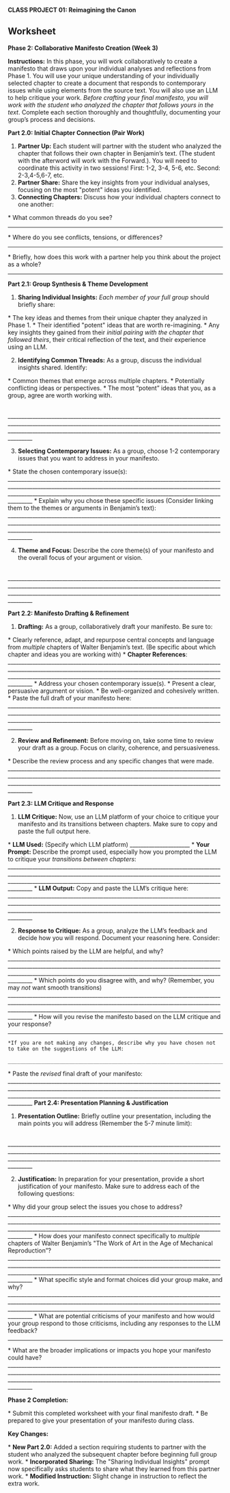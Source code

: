 **CLASS PROJECT 01: Reimagining the Canon**

## Worksheet 

**Phase 2: Collaborative Manifesto Creation (Week 3)**

**Instructions:** In this phase, you will work collaboratively to create a manifesto that draws upon your individual analyses and reflections from Phase 1. You will use your unique understanding of your individually selected chapter to create a document that responds to contemporary issues while using elements from the source text. You will also use an LLM to help critique your work. *Before crafting your final manifesto, you will work with the student who analyzed the chapter that follows yours in the text*. Complete each section thoroughly and thoughtfully, documenting your group’s process and decisions.

**Part 2.0: Initial Chapter Connection (Pair Work)**

1. **Partner Up:** Each student will partner with the student who analyzed the chapter that follows their own chapter in Benjamin’s text. (The student with the afterword will work with the Forward.). You will need to coordinate this activity in two sessions! First: 1-2, 3-4, 5-6, etc. Second: 2-3,4-5,6-7, etc.
2. **Partner Share:** Share the key insights from your individual analyses, focusing on the most "potent" ideas you identified.
3. **Connecting Chapters:** Discuss how your individual chapters connect to one another:

  \* What common threads do you see?
  ___________________________________________________________________________________________________________________________________________________________________________________________________________________________________________________
  \* Where do you see conflicts, tensions, or differences?

  ___________________________________________________________________________________________________________________________________________________________________________________________________________________________________________________
  \* Briefly, how does this work with a partner help you think about the project as a whole?
   ___________________________________________________________________________________________________________________________________________________________________________________________________________________________________________________

**Part 2.1: Group Synthesis & Theme Development**

1. **Sharing Individual Insights:** *Each member of your full group* should briefly share:

  \*  The key ideas and themes from their unique chapter they analyzed in Phase 1.
  \*  Their identified "potent" ideas that are worth re-imagining.
  \*  Any key insights they gained from their *initial pairing with the chapter that followed theirs*, their critical reflection of the text, and their experience using an LLM.

2. **Identifying Common Threads:** As a group, discuss the individual insights shared. Identify:

  \*  Common themes that emerge across multiple chapters.
  \*  Potentially conflicting ideas or perspectives.
  \*  The most “potent” ideas that you, as a group, agree are worth working with.

​    ___________________________________________________________________________________________________________________________________________________________________________________________________________________________________________________

3. **Selecting Contemporary Issues:** As a group, choose 1-2 contemporary issues that you want to address in your manifesto.

  \*  State the chosen contemporary issue(s):
    ___________________________________________________________________________________________________________________________________________________________________________________________________________________________________________________
  \*  Explain why you chose these specific issues (Consider linking them to the themes or arguments in Benjamin’s text):
    ___________________________________________________________________________________________________________________________________________________________________________________________________________________________________________________

4. **Theme and Focus:** Describe the core theme(s) of your manifesto and the overall focus of your argument or vision.

​    ___________________________________________________________________________________________________________________________________________________________________________________________________________________________________________________

**Part 2.2: Manifesto Drafting & Refinement**

1. **Drafting:** As a group, collaboratively draft your manifesto. Be sure to:

  \*  Clearly reference, adapt, and repurpose central concepts and language from *multiple* chapters of Walter Benjamin’s text. (Be specific about which chapter and ideas you are working with)
    \*  **Chapter References**:
      ___________________________________________________________________________________________________________________________________________________________________________________________________________________________________________________
  \*  Address your chosen contemporary issue(s).
  \*  Present a clear, persuasive argument or vision.
  \*  Be well-organized and cohesively written.
    \*  Paste the full draft of your manifesto here:
    ___________________________________________________________________________________________________________________________________________________________________________________________________________________________________________________

2. **Review and Refinement:** Before moving on, take some time to review your draft as a group. Focus on clarity, coherence, and persuasiveness.

  \*  Describe the review process and any specific changes that were made.
    ___________________________________________________________________________________________________________________________________________________________________________________________________________________________________________________

**Part 2.3: LLM Critique and Response**

1. **LLM Critique:** Now, use an LLM platform of your choice to critique your manifesto and its transitions between chapters. Make sure to copy and paste the full output here.

  \*  **LLM Used:** (Specify which LLM platform) ______________________
  \*  **Your Prompt:** Describe the prompt used, especially how you prompted the LLM to critique your *transitions between chapters*:
    ___________________________________________________________________________________________________________________________________________________________________________________________________________________________________________________
  \*  **LLM Output:** Copy and paste the LLM’s critique here:
    ___________________________________________________________________________________________________________________________________________________________________________________________________________________________________________________

2. **Response to Critique:** As a group, analyze the LLM’s feedback and decide how you will respond. Document your reasoning here. Consider:

  \*  Which points raised by the LLM are helpful, and why?
    ___________________________________________________________________________________________________________________________________________________________________________________________________________________________________________________
  \*  Which points do you disagree with, and why? (Remember, you may *not* want smooth transitions)
    ___________________________________________________________________________________________________________________________________________________________________________________________________________________________________________________
  \*  How will you revise the manifesto based on the LLM critique and your response?
  ___________________________________________________________________________________________________________________________________________________________________________________________________________________________________________________
    *If you are not making any changes, describe why you have chosen not to take on the suggestions of the LLM:
      ___________________________________________________________________________________________________________________________________________________________________________________________________________________________________________________
   \*  Paste the *revised* final draft of your manifesto:
    ___________________________________________________________________________________________________________________________________________________________________________________________________________________________________________________
**Part 2.4: Presentation Planning & Justification**

1. **Presentation Outline:** Briefly outline your presentation, including the main points you will address (Remember the 5-7 minute limit):

​    ___________________________________________________________________________________________________________________________________________________________________________________________________________________________________________________

2. **Justification:** In preparation for your presentation, provide a short justification of your manifesto. Make sure to address each of the following questions:

  \*  Why did your group select the issues you chose to address?
    ___________________________________________________________________________________________________________________________________________________________________________________________________________________________________________________
  \*  How does your manifesto connect specifically to *multiple* chapters of Walter Benjamin’s "The Work of Art in the Age of Mechanical Reproduction”?
    ___________________________________________________________________________________________________________________________________________________________________________________________________________________________________________________
  \*   What specific style and format choices did your group make, and why?
    ___________________________________________________________________________________________________________________________________________________________________________________________________________________________________________________
  \*  What are potential criticisms of your manifesto and how would your group respond to those criticisms, including any responses to the LLM feedback?
   ___________________________________________________________________________________________________________________________________________________________________________________________________________________________________________________
  \*  What are the broader implications or impacts you hope your manifesto could have?
    ___________________________________________________________________________________________________________________________________________________________________________________________________________________________________________________

**Phase 2 Completion:**

\*  Submit this completed worksheet with your final manifesto draft.
\*  Be prepared to give your presentation of your manifesto during class.

**Key Changes:**

\*  **New Part 2.0:** Added a section requiring students to partner with the student who analyzed the subsequent chapter before beginning full group work.
\*  **Incorporated Sharing:** The "Sharing Individual Insights" prompt now specifically asks students to share what they learned from this partner work.
\*  **Modified Instruction:** Slight change in instruction to reflect the extra work.

 